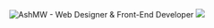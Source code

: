 ![AshMW - Web Designer &amp; Front-End Developer](https://discord.mx/yZIlFEittG.png)
<img src="https://wakatime.com/share/@458c1bc4-303d-42bd-b0dd-28a5bbf10987/ab371bde-db3c-4ee2-9455-bc55ab5c6e19.png" />
